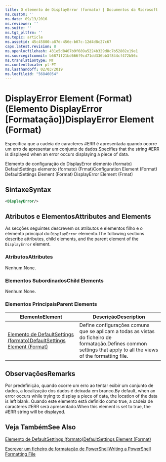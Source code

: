 ```yaml
---
title: O elemento de DisplayError (formato) | Documentos da Microsoft
ms.custom: ''
ms.date: 09/13/2016
ms.reviewer: ''
ms.suite: ''
ms.tgt_pltfrm: ''
ms.topic: article
ms.assetid: 45c45800-a87d-456e-b07c-12d4d8c27c67
caps.latest.revision: 8
ms.openlocfilehash: 431e5d8407b9f689a5224b329d8c7b52802e19e1
ms.sourcegitcommit: b6871f21bd666f9cd71dd336bb3f844cf472b56c
ms.translationtype: MT
ms.contentlocale: pt-PT
ms.lasthandoff: 02/03/2019
ms.locfileid: "56846054"
---
```

# <a name="displayerror-element-format"></a><span data-ttu-id="c6985-102">DisplayError Element (Format) (Elemento DisplayError [Formatação])</span><span class="sxs-lookup"><span data-stu-id="c6985-102">DisplayError Element (Format)</span></span>

<span data-ttu-id="c6985-103">Especifica que a cadeia de caracteres #ERR é apresentada quando ocorre um erro de apresentar um conjunto de dados.</span><span class="sxs-lookup"><span data-stu-id="c6985-103">Specifies that the string #ERR is displayed when an error occurs displaying a piece of data.</span></span>

<span data-ttu-id="c6985-104">Elemento de configuração do DisplayError elemento (formato) DefaultSettings elemento (formato) (Frmat)</span><span class="sxs-lookup"><span data-stu-id="c6985-104">Configuration Element (Format) DefaultSettings Element (Format) DisplayError Element (Frmat)</span></span>

## <a name="syntax"></a><span data-ttu-id="c6985-105">Sintaxe</span><span class="sxs-lookup"><span data-stu-id="c6985-105">Syntax</span></span>

```xml
<DisplayError/>
```

## <a name="attributes-and-elements"></a><span data-ttu-id="c6985-106">Atributos e Elementos</span><span class="sxs-lookup"><span data-stu-id="c6985-106">Attributes and Elements</span></span>

<span data-ttu-id="c6985-107">As secções seguintes descrevem os atributos e elementos filho e o elemento principal do `DisplayError` elemento.</span><span class="sxs-lookup"><span data-stu-id="c6985-107">The following sections describe attributes, child elements, and the parent element of the `DisplayError` element.</span></span>

### <a name="attributes"></a><span data-ttu-id="c6985-108">Atributos</span><span class="sxs-lookup"><span data-stu-id="c6985-108">Attributes</span></span>

<span data-ttu-id="c6985-109">Nenhum.</span><span class="sxs-lookup"><span data-stu-id="c6985-109">None.</span></span>

### <a name="child-elements"></a><span data-ttu-id="c6985-110">Elementos Subordinados</span><span class="sxs-lookup"><span data-stu-id="c6985-110">Child Elements</span></span>

<span data-ttu-id="c6985-111">Nenhum.</span><span class="sxs-lookup"><span data-stu-id="c6985-111">None.</span></span>

### <a name="parent-elements"></a><span data-ttu-id="c6985-112">Elementos Principais</span><span class="sxs-lookup"><span data-stu-id="c6985-112">Parent Elements</span></span>

|<span data-ttu-id="c6985-113">Elemento</span><span class="sxs-lookup"><span data-stu-id="c6985-113">Element</span></span>|<span data-ttu-id="c6985-114">Descrição</span><span class="sxs-lookup"><span data-stu-id="c6985-114">Description</span></span>|
|-------------|-----------------|
|[<span data-ttu-id="c6985-115">Elemento de DefaultSettings (formato)</span><span class="sxs-lookup"><span data-stu-id="c6985-115">DefaultSettings Element (Format)</span></span>](./defaultsettings-element-format.md)|<span data-ttu-id="c6985-116">Define configurações comuns que se aplicam a todas as vistas do ficheiro de formatação.</span><span class="sxs-lookup"><span data-stu-id="c6985-116">Defines common settings that apply to all the views of the formatting file.</span></span>|

## <a name="remarks"></a><span data-ttu-id="c6985-117">Observações</span><span class="sxs-lookup"><span data-stu-id="c6985-117">Remarks</span></span>

<span data-ttu-id="c6985-118">Por predefinição, quando ocorre um erro ao tentar exibir um conjunto de dados, a localização dos dados é deixada em branco.</span><span class="sxs-lookup"><span data-stu-id="c6985-118">By default, when an error occurs while trying to display a piece of data, the location of the data is left blank.</span></span> <span data-ttu-id="c6985-119">Quando este elemento está definido como true, a cadeia de caracteres #ERR será apresentado.</span><span class="sxs-lookup"><span data-stu-id="c6985-119">When this element is set to true, the #ERR string will be displayed.</span></span>

## <a name="see-also"></a><span data-ttu-id="c6985-120">Veja Também</span><span class="sxs-lookup"><span data-stu-id="c6985-120">See Also</span></span>

[<span data-ttu-id="c6985-121">Elemento de DefaultSettings (formato)</span><span class="sxs-lookup"><span data-stu-id="c6985-121">DefaultSettings Element (Format)</span></span>](./defaultsettings-element-format.md)

[<span data-ttu-id="c6985-122">Escrever um ficheiro de formatação de PowerShell</span><span class="sxs-lookup"><span data-stu-id="c6985-122">Writing a PowerShell Formatting File</span></span>](./writing-a-powershell-formatting-file.md)
